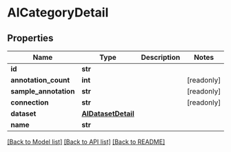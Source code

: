 # AICategoryDetail


## Properties

Name | Type | Description | Notes
------------ | ------------- | ------------- | -------------
**id** | **str** |  | 
**annotation_count** | **int** |  | [readonly] 
**sample_annotation** | **str** |  | [readonly] 
**connection** | **str** |  | [readonly] 
**dataset** | [**AIDatasetDetail**](AIDatasetDetail.md) |  | 
**name** | **str** |  | 

[[Back to Model list]](../#documentation-for-models) [[Back to API list]](../#documentation-for-api-endpoints) [[Back to README]](../)


